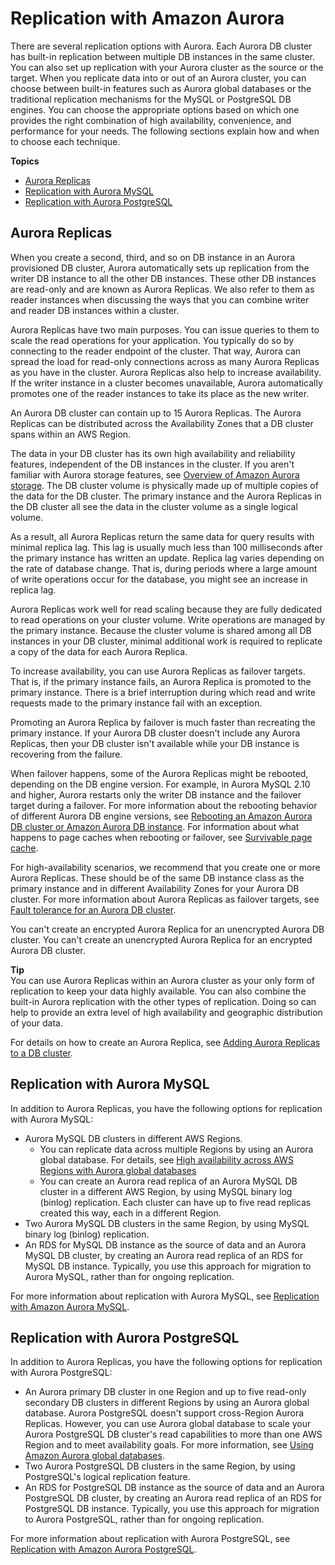 # Replication with Amazon Aurora<a name="Aurora.Replication"></a>

There are several replication options with Aurora\. Each Aurora DB cluster has built\-in replication between multiple DB instances in the same cluster\. You can also set up replication with your Aurora cluster as the source or the target\. When you replicate data into or out of an Aurora cluster, you can choose between built\-in features such as Aurora global databases or the traditional replication mechanisms for the MySQL or PostgreSQL DB engines\. You can choose the appropriate options based on which one provides the right combination of high availability, convenience, and performance for your needs\. The following sections explain how and when to choose each technique\.

**Topics**
+ [Aurora Replicas](#Aurora.Replication.Replicas)
+ [Replication with Aurora MySQL](#Aurora.Replication.AuroraMySQL)
+ [Replication with Aurora PostgreSQL](#Aurora.Replication.AuroraPostgreSQL)

## Aurora Replicas<a name="Aurora.Replication.Replicas"></a>

When you create a second, third, and so on DB instance in an Aurora provisioned DB cluster, Aurora automatically sets up replication from the writer DB instance to all the other DB instances\. These other DB instances are read\-only and are known as Aurora Replicas\. We also refer to them as reader instances when discussing the ways that you can combine writer and reader DB instances within a cluster\.

Aurora Replicas have two main purposes\. You can issue queries to them to scale the read operations for your application\. You typically do so by connecting to the reader endpoint of the cluster\. That way, Aurora can spread the load for read\-only connections across as many Aurora Replicas as you have in the cluster\. Aurora Replicas also help to increase availability\. If the writer instance in a cluster becomes unavailable, Aurora automatically promotes one of the reader instances to take its place as the new writer\.

An Aurora DB cluster can contain up to 15 Aurora Replicas\. The Aurora Replicas can be distributed across the Availability Zones that a DB cluster spans within an AWS Region\.

The data in your DB cluster has its own high availability and reliability features, independent of the DB instances in the cluster\. If you aren't familiar with Aurora storage features, see [Overview of Amazon Aurora storage](Aurora.Overview.StorageReliability.md#Aurora.Overview.Storage)\. The DB cluster volume is physically made up of multiple copies of the data for the DB cluster\. The primary instance and the Aurora Replicas in the DB cluster all see the data in the cluster volume as a single logical volume\. 

As a result, all Aurora Replicas return the same data for query results with minimal replica lag\. This lag is usually much less than 100 milliseconds after the primary instance has written an update\. Replica lag varies depending on the rate of database change\. That is, during periods where a large amount of write operations occur for the database, you might see an increase in replica lag\.

Aurora Replicas work well for read scaling because they are fully dedicated to read operations on your cluster volume\. Write operations are managed by the primary instance\. Because the cluster volume is shared among all DB instances in your DB cluster, minimal additional work is required to replicate a copy of the data for each Aurora Replica\.

To increase availability, you can use Aurora Replicas as failover targets\. That is, if the primary instance fails, an Aurora Replica is promoted to the primary instance\. There is a brief interruption during which read and write requests made to the primary instance fail with an exception\.

Promoting an Aurora Replica by failover is much faster than recreating the primary instance\. If your Aurora DB cluster doesn't include any Aurora Replicas, then your DB cluster isn't available while your DB instance is recovering from the failure\.

When failover happens, some of the Aurora Replicas might be rebooted, depending on the DB engine version\. For example, in Aurora MySQL 2\.10 and higher, Aurora restarts only the writer DB instance and the failover target during a failover\. For more information about the rebooting behavior of different Aurora DB engine versions, see [Rebooting an Amazon Aurora DB cluster or Amazon Aurora DB instance](USER_RebootCluster.md)\. For information about what happens to page caches when rebooting or failover, see [Survivable page cache](Aurora.Overview.StorageReliability.md#Aurora.Overview.CacheWarming)\.

For high\-availability scenarios, we recommend that you create one or more Aurora Replicas\. These should be of the same DB instance class as the primary instance and in different Availability Zones for your Aurora DB cluster\. For more information about Aurora Replicas as failover targets, see [Fault tolerance for an Aurora DB cluster](Concepts.AuroraHighAvailability.md#Aurora.Managing.FaultTolerance)\.

You can't create an encrypted Aurora Replica for an unencrypted Aurora DB cluster\. You can't create an unencrypted Aurora Replica for an encrypted Aurora DB cluster\.

**Tip**  
 You can use Aurora Replicas within an Aurora cluster as your only form of replication to keep your data highly available\. You can also combine the built\-in Aurora replication with the other types of replication\. Doing so can help to provide an extra level of high availability and geographic distribution of your data\. 

For details on how to create an Aurora Replica, see [Adding Aurora Replicas to a DB cluster](aurora-replicas-adding.md)\.

## Replication with Aurora MySQL<a name="Aurora.Replication.AuroraMySQL"></a>

In addition to Aurora Replicas, you have the following options for replication with Aurora MySQL:
+ Aurora MySQL DB clusters in different AWS Regions\.
  +  You can replicate data across multiple Regions by using an Aurora global database\. For details, see [High availability across AWS Regions with Aurora global databases](Concepts.AuroraHighAvailability.md#Concepts.AuroraHighAvailability.GlobalDB) 
  +  You can create an Aurora read replica of an Aurora MySQL DB cluster in a different AWS Region, by using MySQL binary log \(binlog\) replication\. Each cluster can have up to five read replicas created this way, each in a different Region\. 
+ Two Aurora MySQL DB clusters in the same Region, by using MySQL binary log \(binlog\) replication\.
+ An RDS for MySQL DB instance as the source of data and an Aurora MySQL DB cluster, by creating an Aurora read replica of an RDS for MySQL DB instance\. Typically, you use this approach for migration to Aurora MySQL, rather than for ongoing replication\.

For more information about replication with Aurora MySQL, see [Replication with Amazon Aurora MySQL](AuroraMySQL.Replication.md)\.

## Replication with Aurora PostgreSQL<a name="Aurora.Replication.AuroraPostgreSQL"></a>

In addition to Aurora Replicas, you have the following options for replication with Aurora PostgreSQL:
+ An Aurora primary DB cluster in one Region and up to five read\-only secondary DB clusters in different Regions by using an Aurora global database\. Aurora PostgreSQL doesn't support cross\-Region Aurora Replicas\. However, you can use Aurora global database to scale your Aurora PostgreSQL DB cluster's read capabilities to more than one AWS Region and to meet availability goals\. For more information, see [Using Amazon Aurora global databases](aurora-global-database.md)\. 
+ Two Aurora PostgreSQL DB clusters in the same Region, by using PostgreSQL's logical replication feature\.
+ An RDS for PostgreSQL DB instance as the source of data and an Aurora PostgreSQL DB cluster, by creating an Aurora read replica of an RDS for PostgreSQL DB instance\. Typically, you use this approach for migration to Aurora PostgreSQL, rather than for ongoing replication\.

For more information about replication with Aurora PostgreSQL, see [Replication with Amazon Aurora PostgreSQL](AuroraPostgreSQL.Replication.md)\.